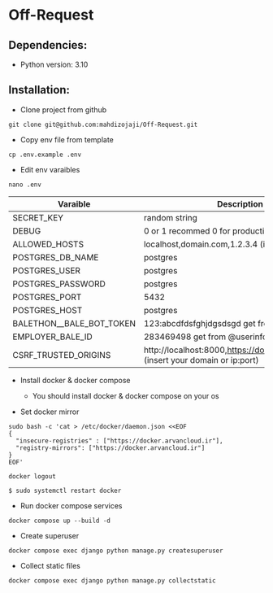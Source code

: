 # Off-Request

## Dependencies:
+ Python version: 3.10

## Installation:

+ Clone project from github
```shell
git clone git@github.com:mahdizojaji/Off-Request.git
```

+ Copy env file from template
```shell
cp .env.example .env
```

+ Edit env varaibles
```shell
nano .env
```
|        Varaible          | Description / Example            |
| ------------------------ | -------------------------------- |
|       SECRET_KEY         | random string                    |
|          DEBUG           | 0 or 1 recommed 0 for production |       
|      ALLOWED_HOSTS       | localhost,domain.com,1.2.3.4 (insert your domain or ip)  |
|     POSTGRES_DB_NAME     | postgres                         |
|      POSTGRES_USER       | postgres                         |
|    POSTGRES_PASSWORD     | postgres                         |
|      POSTGRES_PORT       | 5432                             |
|      POSTGRES_HOST       | postgres                         |
| BALETHON__BALE_BOT_TOKEN | 123:abcdfdsfghjdgsdsgd  get from @botfather |
|     EMPLOYER_BALE_ID     | 283469498 get from @userinfo_robot |
|   CSRF_TRUSTED_ORIGINS   | http://localhost:8000,https://domain.com,http://1.2.3.4:8000 (insert your domain or ip:port)|

+ Install docker & docker compose
  + You should install docker & docker compose on your os

+ Set docker mirror
```shell
sudo bash -c 'cat > /etc/docker/daemon.json <<EOF
{
  "insecure-registries" : ["https://docker.arvancloud.ir"],
  "registry-mirrors": ["https://docker.arvancloud.ir"]
}
EOF'
```
```shell
docker logout
```
```shell
$ sudo systemctl restart docker
```

+ Run docker compose services
```shell
docker compose up --build -d
```

+ Create superuser
```shell
docker compose exec django python manage.py createsuperuser
```

+ Collect static files
```shell
docker compose exec django python manage.py collectstatic
```
